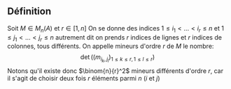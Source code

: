 ## Définition
Soit $M \in M_n(A)$ et $r \in [1,n]$
On se donne des indices $1 \leq i_1 < \dots < i_r \leq n$ et $1 \leq j_1 < \dots < j_r \leq n$ autrement dit on prends $r$ indices de lignes et $r$ indices de colonnes, tous différents.
On appelle mineurs d'ordre $r$ de $M$ le nombre:
$$\det((m_{i_k,j_l})_{1 \leq k \leq r, 1\leq l\leq r})$$ Notons qu'il existe donc $\binom{n}{r}^2$ mineurs différents d'ordre $r$, car il s'agit de choisir deux fois $r$ éléments parmi $n$ ($i$ et $j$)
